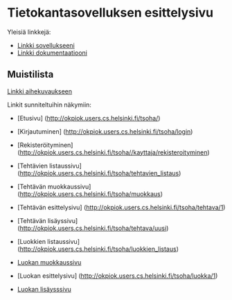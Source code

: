 # Tietokantasovelluksen esittelysivu

Yleisiä linkkejä:

* [Linkki sovellukseeni](http://okpiok.users.cs.helsinki.fi/tsoha/)
* [Linkki dokumentaatiooni](https://github.com/PihlaO/Tsoha-Bootstrap/blob/master/doc/Dokumentaatio.pdf)

## Muistilista

[Linkki aihekuvaukseen](http://advancedkittenry.github.io/suunnittelu_ja_tyoymparisto/aiheet/Muistilista.html) 

Linkit sunniteltuihin näkymiin:

* [Etusivu] (http://okpiok.users.cs.helsinki.fi/tsoha/)
* [Kirjautuminen] (http://okpiok.users.cs.helsinki.fi/tsoha/login)
* [Rekisteröityminen] (http://okpiok.users.cs.helsinki.fi/tsoha//kayttaja/rekisteroityminen)

* [Tehtävien listaussivu] (http://okpiok.users.cs.helsinki.fi/tsoha/tehtavien_listaus)
* [Tehtävän muokkaussivu] (http://okpiok.users.cs.helsinki.fi/tsoha/muokkaus)
* [Tehtävän esittelysivu] (http://okpiok.users.cs.helsinki.fi/tsoha/tehtava/1)
* [Tehtävän lisäyssivu] (http://okpiok.users.cs.helsinki.fi/tsoha/tehtava/uusi)

* [Luokkien listaussivu] (http://okpiok.users.cs.helsinki.fi/tsoha/luokkien_listaus) 
* [Luokan muokkaussivu](http://okpiok.users.cs.helsinki.fi/tsoha/luokan_muokkaus)
* [Luokan esittelysivu] (http://okpiok.users.cs.helsinki.fi/tsoha/luokka/1)
* [Luokan lisäysssivu](http://okpiok.users.cs.helsinki.fi/tsoha/luokka/uusi)

